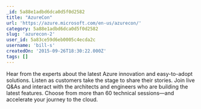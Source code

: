 ```yaml
---
_id: 5a88e1adbd6dca0d5f0d2582
title: "AzureCon"
url: 'https://azure.microsoft.com/en-us/azurecon/'
category: 5a88e1adbd6dca0d5f0d2582
slug: 'azurecon-2'
user_id: 5a83ce59d6eb0005c4ecda2c
username: 'bill-s'
createdOn: '2015-09-26T18:30:22.000Z'
tags: []
---
```


Hear from the experts about the latest Azure innovation and easy-to-adopt solutions. Listen as customers take the stage to share their stories. Join live Q&As and interact with the architects and engineers who are building the latest features. Choose from more than 60 technical sessions—and accelerate your journey to the cloud.
